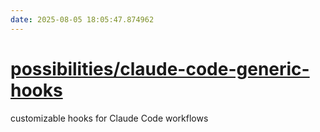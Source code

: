 ```yaml
---
date: 2025-08-05 18:05:47.874962
---
```


# [possibilities/claude-code-generic-hooks](https://github.com/possibilities/claude-code-generic-hooks)

customizable hooks for Claude Code workflows